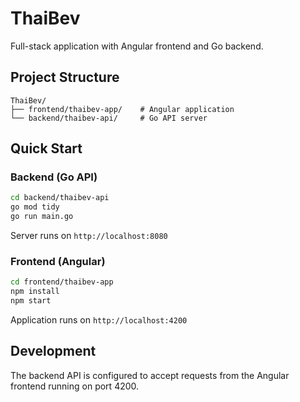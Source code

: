 # ThaiBev

Full-stack application with Angular frontend and Go backend.

## Project Structure

```
ThaiBev/
├── frontend/thaibev-app/    # Angular application
└── backend/thaibev-api/     # Go API server
```

## Quick Start

### Backend (Go API)
```bash
cd backend/thaibev-api
go mod tidy
go run main.go
```
Server runs on `http://localhost:8080`

### Frontend (Angular)
```bash
cd frontend/thaibev-app
npm install
npm start
```
Application runs on `http://localhost:4200`

## Development

The backend API is configured to accept requests from the Angular frontend running on port 4200.